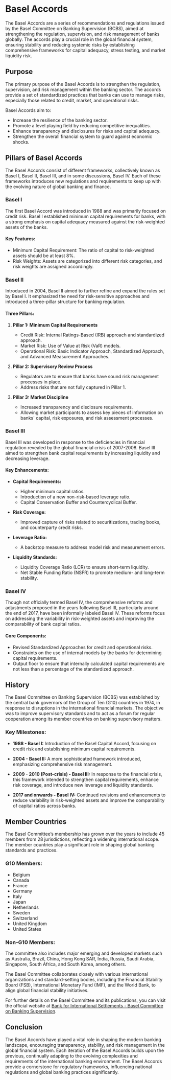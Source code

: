 # Basel Accords

The Basel Accords are a series of recommendations and regulations issued by the Basel Committee on Banking Supervision (BCBS), aimed at strengthening the regulation, supervision, and risk management of banks globally. The accords play a crucial role in the global financial system, ensuring stability and reducing systemic risks by establishing comprehensive frameworks for capital adequacy, stress testing, and market liquidity risk.

## Purpose

The primary purpose of the Basel Accords is to strengthen the regulation, supervision, and risk management within the banking sector. The accords provide a set of standardized practices that banks can use to manage risks, especially those related to credit, market, and operational risks.

Basel Accords aim to:

- Increase the resilience of the banking sector.
- Promote a level playing field by reducing competitive inequalities.
- Enhance transparency and disclosures for risks and capital adequacy.
- Strengthen the overall financial system to guard against economic shocks.

## Pillars of Basel Accords

The Basel Accords consist of different frameworks, collectively known as Basel I, Basel II, Basel III, and in some discussions, Basel IV. Each of these frameworks introduces new regulations and requirements to keep up with the evolving nature of global banking and finance.

### Basel I

The first Basel Accord was introduced in 1988 and was primarily focused on credit risk. Basel I established minimum capital requirements for banks, with a strong emphasis on capital adequacy measured against the risk-weighted assets of the banks.

#### Key Features:

- Minimum Capital Requirement: The ratio of capital to risk-weighted assets should be at least 8%.
- Risk Weights: Assets are categorized into different risk categories, and risk weights are assigned accordingly.

### Basel II

Introduced in 2004, Basel II aimed to further refine and expand the rules set by Basel I. It emphasized the need for risk-sensitive approaches and introduced a three-pillar structure for banking regulation.

#### Three Pillars:

1. **Pillar 1: Minimum Capital Requirements**
   - Credit Risk: Internal Ratings-Based (IRB) approach and standardized approach.
   - Market Risk: Use of Value at Risk (VaR) models.
   - Operational Risk: Basic Indicator Approach, Standardized Approach, and Advanced Measurement Approaches.

2. **Pillar 2: Supervisory Review Process**
   - Regulators are to ensure that banks have sound risk management processes in place.
   - Address risks that are not fully captured in Pillar 1.

3. **Pillar 3: Market Discipline**
   - Increased transparency and disclosure requirements.
   - Allowing market participants to assess key pieces of information on banks' capital, risk exposures, and risk assessment processes.

### Basel III

Basel III was developed in response to the deficiencies in financial regulation revealed by the global financial crisis of 2007-2008. Basel III aimed to strengthen bank capital requirements by increasing liquidity and decreasing leverage.

#### Key Enhancements:

- **Capital Requirements:**
  - Higher minimum capital ratios.
  - Introduction of a new non-risk-based leverage ratio.
  - Capital Conservation Buffer and Countercyclical Buffer.
  
- **Risk Coverage:**
  - Improved capture of risks related to securitizations, trading books, and counterparty credit risks.

- **Leverage Ratio:**
  - A backstop measure to address model risk and measurement errors.

- **Liquidity Standards:**
  - Liquidity Coverage Ratio (LCR) to ensure short-term liquidity.
  - Net Stable Funding Ratio (NSFR) to promote medium- and long-term stability.

### Basel IV

Though not officially termed Basel IV, the comprehensive reforms and adjustments proposed in the years following Basel III, particularly around the end of 2017, have been informally labeled Basel IV. These reforms focus on addressing the variability in risk-weighted assets and improving the comparability of bank capital ratios.

#### Core Components:

- Revised Standardized Approaches for credit and operational risks.
- Constraints on the use of internal models by the banks for determining capital requirements.
- Output floor to ensure that internally calculated capital requirements are not less than a percentage of the standardized approach.

## History

The Basel Committee on Banking Supervision (BCBS) was established by the central bank governors of the Group of Ten (G10) countries in 1974, in response to disruptions in the international financial markets. The objective was to improve supervisory standards and to act as a forum for regular cooperation among its member countries on banking supervisory matters.

### Key Milestones:

- **1988 - Basel I:** Introduction of the Basel Capital Accord, focusing on credit risk and establishing minimum capital requirements.
  
- **2004 - Basel II:** A more sophisticated framework introduced, emphasizing comprehensive risk management.
  
- **2009 - 2010 (Post-crisis) - Basel III:** In response to the financial crisis, this framework intended to strengthen capital requirements, enhance risk coverage, and introduce new leverage and liquidity standards.

- **2017 and onwards - Basel IV:** Continued revisions and enhancements to reduce variability in risk-weighted assets and improve the comparability of capital ratios across banks.

## Member Countries

The Basel Committee’s membership has grown over the years to include 45 members from 28 jurisdictions, reflecting a widening international scope. The member countries play a significant role in shaping global banking standards and practices.

### G10 Members:

- Belgium
- Canada
- France
- Germany
- Italy
- Japan
- Netherlands
- Sweden
- Switzerland
- United Kingdom
- United States

### Non-G10 Members:

The committee also includes major emerging and developed markets such as Australia, Brazil, China, Hong Kong SAR, India, Russia, Saudi Arabia, Singapore, South Africa, and South Korea, among others.

The Basel Committee collaborates closely with various international organizations and standard-setting bodies, including the Financial Stability Board (FSB), International Monetary Fund (IMF), and the World Bank, to align global financial stability initiatives.

For further details on the Basel Committee and its publications, you can visit the official website at [Bank for International Settlements - Basel Committee on Banking Supervision](https://www.bis.org/bcbs/).

## Conclusion

The Basel Accords have played a vital role in shaping the modern banking landscape, encouraging transparency, stability, and risk management in the global financial system. Each iteration of the Basel Accords builds upon the previous, continually adapting to the evolving complexities and requirements of the international banking environment. The Basel Accords provide a cornerstone for regulatory frameworks, influencing national regulations and global banking practices significantly.